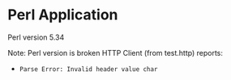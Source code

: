 # Perl Application

Perl version 5.34

Note: Perl version is broken HTTP Client (from test.http) reports: 
- `Parse Error: Invalid header value char`